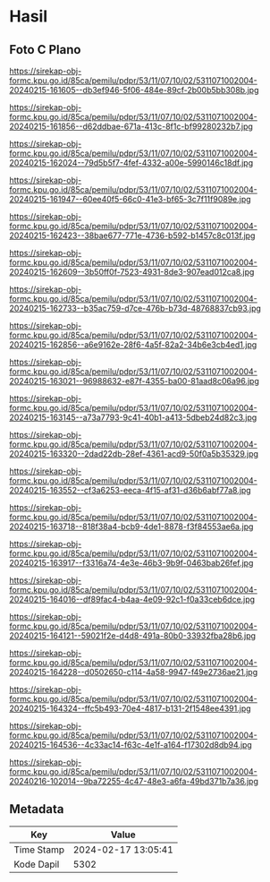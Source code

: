 # Hasil

## Foto C Plano

https://sirekap-obj-formc.kpu.go.id/85ca/pemilu/pdpr/53/11/07/10/02/5311071002004-20240215-161605--db3ef946-5f06-484e-89cf-2b00b5bb308b.jpg

https://sirekap-obj-formc.kpu.go.id/85ca/pemilu/pdpr/53/11/07/10/02/5311071002004-20240215-161856--d62ddbae-671a-413c-8f1c-bf99280232b7.jpg

https://sirekap-obj-formc.kpu.go.id/85ca/pemilu/pdpr/53/11/07/10/02/5311071002004-20240215-162024--79d5b5f7-4fef-4332-a00e-5990146c18df.jpg

https://sirekap-obj-formc.kpu.go.id/85ca/pemilu/pdpr/53/11/07/10/02/5311071002004-20240215-161947--60ee40f5-66c0-41e3-bf65-3c7f11f9089e.jpg

https://sirekap-obj-formc.kpu.go.id/85ca/pemilu/pdpr/53/11/07/10/02/5311071002004-20240215-162423--38bae677-771e-4736-b592-b1457c8c013f.jpg

https://sirekap-obj-formc.kpu.go.id/85ca/pemilu/pdpr/53/11/07/10/02/5311071002004-20240215-162609--3b50ff0f-7523-4931-8de3-907ead012ca8.jpg

https://sirekap-obj-formc.kpu.go.id/85ca/pemilu/pdpr/53/11/07/10/02/5311071002004-20240215-162733--b35ac759-d7ce-476b-b73d-48768837cb93.jpg

https://sirekap-obj-formc.kpu.go.id/85ca/pemilu/pdpr/53/11/07/10/02/5311071002004-20240215-162856--a6e9162e-28f6-4a5f-82a2-34b6e3cb4ed1.jpg

https://sirekap-obj-formc.kpu.go.id/85ca/pemilu/pdpr/53/11/07/10/02/5311071002004-20240215-163021--96988632-e87f-4355-ba00-81aad8c06a96.jpg

https://sirekap-obj-formc.kpu.go.id/85ca/pemilu/pdpr/53/11/07/10/02/5311071002004-20240215-163145--a73a7793-9c41-40b1-a413-5dbeb24d82c3.jpg

https://sirekap-obj-formc.kpu.go.id/85ca/pemilu/pdpr/53/11/07/10/02/5311071002004-20240215-163320--2dad22db-28ef-4361-acd9-50f0a5b35329.jpg

https://sirekap-obj-formc.kpu.go.id/85ca/pemilu/pdpr/53/11/07/10/02/5311071002004-20240215-163552--cf3a6253-eeca-4f15-af31-d36b6abf77a8.jpg

https://sirekap-obj-formc.kpu.go.id/85ca/pemilu/pdpr/53/11/07/10/02/5311071002004-20240215-163718--818f38a4-bcb9-4de1-8878-f3f84553ae6a.jpg

https://sirekap-obj-formc.kpu.go.id/85ca/pemilu/pdpr/53/11/07/10/02/5311071002004-20240215-163917--f3316a74-4e3e-46b3-9b9f-0463bab26fef.jpg

https://sirekap-obj-formc.kpu.go.id/85ca/pemilu/pdpr/53/11/07/10/02/5311071002004-20240215-164016--df89fac4-b4aa-4e09-92c1-f0a33ceb6dce.jpg

https://sirekap-obj-formc.kpu.go.id/85ca/pemilu/pdpr/53/11/07/10/02/5311071002004-20240215-164121--59021f2e-d4d8-491a-80b0-33932fba28b6.jpg

https://sirekap-obj-formc.kpu.go.id/85ca/pemilu/pdpr/53/11/07/10/02/5311071002004-20240215-164228--d0502650-c114-4a58-9947-f49e2736ae21.jpg

https://sirekap-obj-formc.kpu.go.id/85ca/pemilu/pdpr/53/11/07/10/02/5311071002004-20240215-164324--ffc5b493-70e4-4817-b131-2f1548ee4391.jpg

https://sirekap-obj-formc.kpu.go.id/85ca/pemilu/pdpr/53/11/07/10/02/5311071002004-20240215-164536--4c33ac14-f63c-4e1f-a164-f17302d8db94.jpg

https://sirekap-obj-formc.kpu.go.id/85ca/pemilu/pdpr/53/11/07/10/02/5311071002004-20240216-102014--9ba72255-4c47-48e3-a6fa-49bd371b7a36.jpg


## Metadata

| Key        | Value               |
| ---------- | ------------------- |
| Time Stamp | 2024-02-17 13:05:41 |
| Kode Dapil | 5302                |



